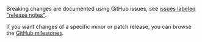 Breaking changes are documented using GitHub issues, see [issues labeled "release notes"](https://github.com/hapijs/bounce/issues?q=is%3Aissue+label%3A%22release+notes%22).

If you want changes of a specific minor or patch release, you can browse the [GitHub milestones](https://github.com/hapijs/bounce/milestones?state=closed&direction=asc&sort=due_date).

